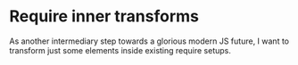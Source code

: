 # Require inner transforms
As another intermediary step towards a glorious modern JS future, I want to
transform just some elements inside existing require setups.
